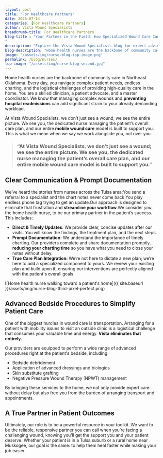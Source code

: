 ```yaml
---
layout: post
title: "For Healthcare Partners"
date: 2025-07-14
categories: [For Healthcare Partners]
author: Vista Wound Specialists
breadcrumb-title: For Healthcare Partners
blog-title : "Your Partner in the Field: How Specialized Wound Care Can Lighten Your Load
"
description: "Explore the Vista Wound Specialists blog for expert advice, patient resources, and valuable insights on healing complex wounds and navigating at-home care."
blog-description: "Home health nurses are the backbone of community care in Northeast Oklahoma. Every day, you navigate complex patient needs, endless charting, and the logistical challenges of providing high-quality care in the home. You are a skilled clinician, a patient advocate, and a master coordinator. We know that managing complex wounds and preventing hospital readmissions can add significant strain to your already demanding workload."
image: "/assets/img/nurse-blog-top-image.png"
permalink: /blog/nurses/
top-image: "/assets/img/nurse-blog-second.jpg"
---
```


Home health nurses are the backbone of community care in Northeast Oklahoma. Every day, you navigate complex patient needs, endless charting, and the logistical challenges of providing high-quality care in the home. You are a skilled clinician, a patient advocate, and a master coordinator. We know that managing complex wounds and **preventing hospital readmissions** can add significant strain to your already demanding workload.

<p class="mt-3">At Vista Wound Specialists, we don’t just see a wound; we see the entire picture. We see you, the dedicated nurse managing the patient’s overall care plan, and our entire <strong>mobile wound care</strong> model is built to support you. This is what we mean when we say we work alongside you, not over you.</p>

<div class="single-content">
<blockquote>
										<i class="far fa-quote-right"></i>
										<h3>“At Vista Wound Specialists, we don’t just see a wound; we see the entire picture. We see you, the dedicated nurse managing the patient’s overall care plan, and our entire <strong>mobile wound care</strong> model is built to support you.”</h3>
	</blockquote>
</div>

## Clear Communication & Prompt Documentation

We’ve heard the stories from nurses across the Tulsa area:You send a referral to a specialist and the chart notes never come back.You play endless phone tag trying to get an update.Our approach is designed to eliminate that frustration and **streamline your workflow**.We consider _you_, the home health nurse, to be our primary partner in the patient’s success. This includes:

<ul class="mission-c-list nurse-blog-list-ul">
            <li>
               <i class="far fa-check-circle" style="color: #141959"></i><strong>Direct & Timely Updates:</strong>  
  We provide clear, concise updates after our visits. You will know the findings, the treatment plan, and the next steps.
            </li>
            <li>
               <i class="far fa-check-circle" style="color: #141959"></i><strong>Prompt Documentation:</strong>  
  We understand the importance of timely charting. Our providers complete and share documentation promptly, <strong>reducing your charting time</strong> so you have what you need to close your notes without delay.
            </li>
            <li>
               <i class="far fa-check-circle" style="color: #141959"></i><strong>True Care Plan Integration:</strong>  
  We’re not here to dictate a new plan; we’re here to add a specialized component to yours. We review your existing plan and build upon it, ensuring our interventions are perfectly aligned with the patient's overall goals.
            </li>
          </ul>

![Home health nurse walking toward a patient's home]({{ site.baseurl }}/assets/img/nurse-blog-third-pixel-perfect.png)

## Advanced Bedside Procedures to Simplify Patient Care

One of the biggest hurdles in wound care is transportation. Arranging for a patient with mobility issues to visit an outside clinic is a logistical challenge that consumes your valuable time and energy. **Vista eliminates that entirely.**

<p class="mt-3">
Our providers are equipped to perform a wide range of advanced procedures right at the patient's bedside, including:
</p>

<ul class="mission-c-list nurse-blog-list-ul">
            <li>
               <i class="far fa-check-circle" style="color: #141959"></i>Bedside debridement
            </li>
            <li>
               <i class="far fa-check-circle" style="color: #141959"></i>Application of advanced dressings and biologics
            </li>
            <li>
               <i class="far fa-check-circle" style="color: #141959"></i>Skin substitute grafting
            </li>
            <li>
               <i class="far fa-check-circle" style="color: #141959"></i>Negative Pressure Wound Therapy (NPWT) management
            </li>
          </ul>

By bringing these services to the home, we not only provide expert care without delay but also free you from the burden of arranging transport and appointments.

## A True Partner in Patient Outcomes

Ultimately, our role is to be a powerful resource in your toolkit. We want to be the reliable, responsive partner you can call when you’re facing a challenging wound, knowing you’ll get the support you and your patient deserve. Whether your patient is in a Tulsa suburb or a rural home near Muskogee, our goal is the same: to help them heal faster while making your job easier.
